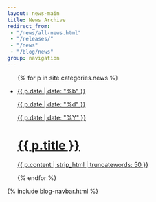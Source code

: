 ```yaml
---
layout: news-main
title: News Archive
redirect_from:
 - "/news/all-news.html"
 - "/releases/"
 - "/news"
 - "/blog/news"
group: navigation
---
```


<div class="ninecol">
	<ul class="newsContainer">
		{% for p in site.categories.news %}
			<li>
				<a href="{{ site.baseurl }}{{ p.url }}">
					<div class="newsDate">
						<p>{{ p.date | date: "%b" }}</p>
						<p>{{ p.date | date: "%d" }}</p>
						<p>{{ p.date | date: "%Y" }}</p>
					</div>
					<div class="newsContent">
						<h1>{{ p.title }}</h1>
						<p>{{ p.content | strip_html | truncatewords: 50 }}</p>
					</div>
				</a>
			</li>
		{% endfor %}
	</ul>
</div>

{% include blog-navbar.html %}
